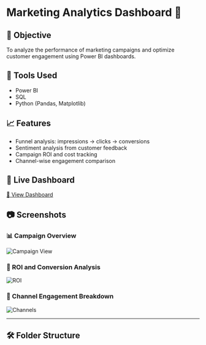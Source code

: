 # Marketing Analytics Dashboard 🚀

## 📌 Objective
To analyze the performance of marketing campaigns and optimize customer engagement using Power BI dashboards.

## 🔧 Tools Used
- Power BI
- SQL
- Python (Pandas, Matplotlib)

## 📈 Features
- Funnel analysis: impressions → clicks → conversions
- Sentiment analysis from customer feedback
- Campaign ROI and cost tracking
- Channel-wise engagement comparison

## 🔗 Live Dashboard
[🔗 View Dashboard](https://app.powerbi.com/links/jQC7etwTb1?ctid=a7f5879d-8d95-4f95-b1a0-410c54c47106&pbi_source=linkShare)

## 📷 Screenshots

### 📊 Campaign Overview
![Campaign View](./PowerBI_Screenshots/Screenshot1.png)

### 💸 ROI and Conversion Analysis
![ROI](./PowerBI_Screenshots/Screenshot2.png)

### 📣 Channel Engagement Breakdown
![Channels](./PowerBI_Screenshots/Screenshot3.png)

---

## 🛠 Folder Structure


